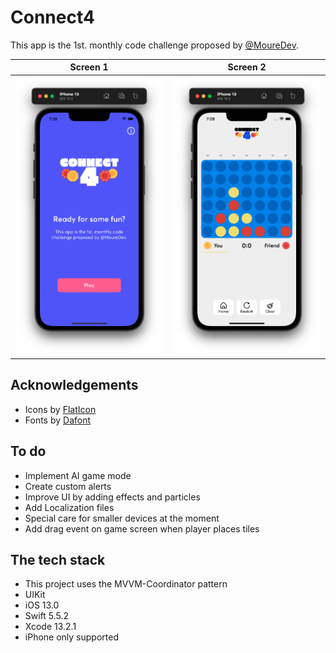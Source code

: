 
# Connect4

This app is the 1st. monthly code challenge proposed by [@MoureDev](https://github.com/mouredev).

Screen 1 | Screen 2
--- | ---
![screen1](https://github.com/cristhianleonli/connect4/blob/main/screenshots/screen_1.png) | ![screen2](https://github.com/cristhianleonli/connect4/blob/main/screenshots/screen_2.png)

## Acknowledgements
- Icons by [FlatIcon](https://www.flaticon.com/)
- Fonts by [Dafont](https://www.dafont.com/es/)

## To do

- Implement AI game mode
- Create custom alerts
- Improve UI by adding effects and particles
- Add Localization files
- Special care for smaller devices at the moment
- Add drag event on game screen when player places tiles

## The tech stack
- This project uses the MVVM-Coordinator pattern
- UIKit
- iOS 13.0
- Swift 5.5.2
- Xcode 13.2.1
- iPhone only supported

